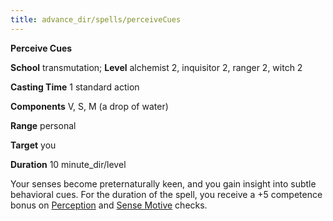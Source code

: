 ```yaml
---
title: advance_dir/spells/perceiveCues
---
```

 **Perceive Cues**

**School** transmutation; **Level** alchemist 2, inquisitor 2, ranger 2, witch 2

**Casting Time** 1 standard action

**Components** V, S, M (a drop of water)

**Range** personal

**Target** you

**Duration** 10 minute_dir/level

Your senses become preternaturally keen, and you gain insight into subtle behavioral cues. For the duration of the spell, you receive a +5 competence bonus on [Perception](../../skill_dir/perception#_perception) and [Sense Motive](../../skill_dir/senseMotive#_sense-motive) checks.

